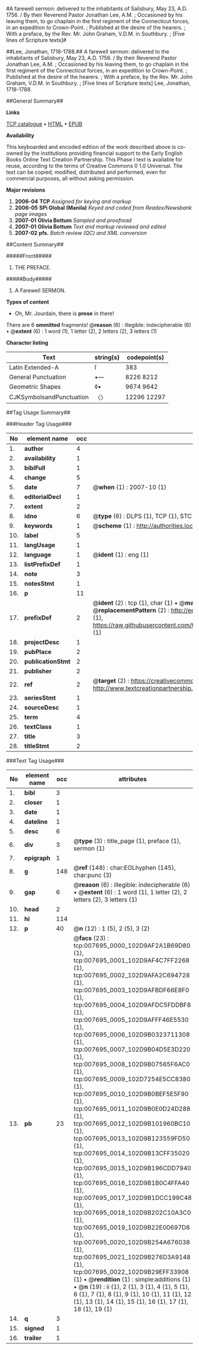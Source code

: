 #A farewell sermon: delivered to the inhabitants of Salisbury, May 23, A.D. 1756. / By their Reverend Pastor Jonathan Lee, A.M. ; Occasioned by his leaving them, to go chaplain in the first regiment of the Connecticut forces, in an expedition to Crown-Point. ; Published at the desire of the hearers. ; With a preface, by the Rev. Mr. John Graham, V.D.M. in Southbury. ; [Five lines of Scripture texts]#

##Lee, Jonathan, 1718-1788.##
A farewell sermon: delivered to the inhabitants of Salisbury, May 23, A.D. 1756. / By their Reverend Pastor Jonathan Lee, A.M. ; Occasioned by his leaving them, to go chaplain in the first regiment of the Connecticut forces, in an expedition to Crown-Point. ; Published at the desire of the hearers. ; With a preface, by the Rev. Mr. John Graham, V.D.M. in Southbury. ; [Five lines of Scripture texts]
Lee, Jonathan, 1718-1788.

##General Summary##

**Links**

[TCP catalogue](http://www.ota.ox.ac.uk/tcp/)  • 
[HTML](http://tei.it.ox.ac.uk/tcp/Texts-HTML/free/N06/N06060.html)  • 
[EPUB](http://tei.it.ox.ac.uk/tcp/Texts-EPUB/free/N06/N06060.epub)

**Availability**

This keyboarded and encoded edition of the
	       work described above is co-owned by the institutions
	       providing financial support to the Early English Books
	       Online Text Creation Partnership. This Phase I text is
	       available for reuse, according to the terms of Creative
	       Commons 0 1.0 Universal. The text can be copied,
	       modified, distributed and performed, even for
	       commercial purposes, all without asking permission.

**Major revisions**

1. __2006-04__ __TCP__ *Assigned for keying and markup*
1. __2006-05__ __SPi Global (Manila)__ *Keyed and coded from Readex/Newsbank page images*
1. __2007-01__ __Olivia Bottum__ *Sampled and proofread*
1. __2007-01__ __Olivia Bottum__ *Text and markup reviewed and edited*
1. __2007-02__ __pfs.__ *Batch review (QC) and XML conversion*

##Content Summary##

#####Front#####

1. THE PREFACE.

#####Body#####

1. A Farewell SERMON.

**Types of content**

  * Oh, Mr. Jourdain, there is **prose** in there!

There are 6 **ommitted** fragments! 
 @__reason__ (6) : illegible: indecipherable (6)  •  @__extent__ (6) : 1 word (1), 1 letter (2), 2 letters (2), 3 letters (1)

**Character listing**


|Text|string(s)|codepoint(s)|
|---|---|---|
|Latin Extended-A|ſ|383|
|General Punctuation|•—|8226 8212|
|Geometric Shapes|◊▪|9674 9642|
|CJKSymbolsandPunctuation|〈〉|12296 12297|

##Tag Usage Summary##

###Header Tag Usage###

|No|element name|occ|attributes|
|---|---|---|---|
|1.|__author__|4||
|2.|__availability__|1||
|3.|__biblFull__|1||
|4.|__change__|5||
|5.|__date__|7| @__when__ (1) : 2007-10 (1)|
|6.|__editorialDecl__|1||
|7.|__extent__|2||
|8.|__idno__|6| @__type__ (6) : DLPS (1), TCP (1), STC (1), NOTIS (1), IMAGE-SET (1), EVANS-CITATION (1)|
|9.|__keywords__|1| @__scheme__ (1) : http://authorities.loc.gov/ (1)|
|10.|__label__|5||
|11.|__langUsage__|1||
|12.|__language__|1| @__ident__ (1) : eng (1)|
|13.|__listPrefixDef__|1||
|14.|__note__|3||
|15.|__notesStmt__|1||
|16.|__p__|11||
|17.|__prefixDef__|2| @__ident__ (2) : tcp (1), char (1)  •  @__matchPattern__ (2) : ([0-9\-]+):([0-9IVX]+) (1), (.+) (1)  •  @__replacementPattern__ (2) : http://eebo.chadwyck.com/downloadtiff?vid=$1&page=$2 (1), https://raw.githubusercontent.com/textcreationpartnership/Texts/master/tcpchars.xml#$1 (1)|
|18.|__projectDesc__|1||
|19.|__pubPlace__|2||
|20.|__publicationStmt__|2||
|21.|__publisher__|2||
|22.|__ref__|2| @__target__ (2) : https://creativecommons.org/publicdomain/zero/1.0/ (1), http://www.textcreationpartnership.org/docs/. (1)|
|23.|__seriesStmt__|1||
|24.|__sourceDesc__|1||
|25.|__term__|4||
|26.|__textClass__|1||
|27.|__title__|3||
|28.|__titleStmt__|2||


###Text Tag Usage###

|No|element name|occ|attributes|
|---|---|---|---|
|1.|__bibl__|3||
|2.|__closer__|1||
|3.|__date__|1||
|4.|__dateline__|1||
|5.|__desc__|6||
|6.|__div__|3| @__type__ (3) : title_page (1), preface (1), sermon (1)|
|7.|__epigraph__|1||
|8.|__g__|148| @__ref__ (148) : char:EOLhyphen (145), char:punc (3)|
|9.|__gap__|6| @__reason__ (6) : illegible: indecipherable (6)  •  @__extent__ (6) : 1 word (1), 1 letter (2), 2 letters (2), 3 letters (1)|
|10.|__head__|2||
|11.|__hi__|114||
|12.|__p__|40| @__n__ (12) : 1 (5), 2 (5), 3 (2)|
|13.|__pb__|23| @__facs__ (23) : tcp:007695_0000_102D9AF2A1B69D80 (1), tcp:007695_0001_102D9AF4C7FF2268 (1), tcp:007695_0002_102D9AFA2C694728 (1), tcp:007695_0003_102D9AFBDF66E8F0 (1), tcp:007695_0004_102D9AFDC5FDDBF8 (1), tcp:007695_0005_102D9AFFF46E5530 (1), tcp:007695_0006_102D9B0323711308 (1), tcp:007695_0007_102D9B04D5E3D220 (1), tcp:007695_0008_102D9B07565F6AC0 (1), tcp:007695_0009_102D7254E5CC8380 (1), tcp:007695_0010_102D9B0BEF5E5F90 (1), tcp:007695_0011_102D9B0E0D24D288 (1), tcp:007695_0012_102D9B101960BC10 (1), tcp:007695_0013_102D9B123559FD50 (1), tcp:007695_0014_102D9B13CFF35020 (1), tcp:007695_0015_102D9B196CDD7940 (1), tcp:007695_0016_102D9B1B0C4FFA40 (1), tcp:007695_0017_102D9B1DCC199C48 (1), tcp:007695_0018_102D9B202C10A3C0 (1), tcp:007695_0019_102D9B22E00697D8 (1), tcp:007695_0020_102D9B254A676038 (1), tcp:007695_0021_102D9B276D3A9148 (1), tcp:007695_0022_102D9B29EFF33908 (1)  •  @__rendition__ (1) : simple:additions (1)  •  @__n__ (19) : ii (1), 2 (1), 3 (1), 4 (1), 5 (1), 6 (1), 7 (1), 8 (1), 9 (1), 10 (1), 11 (1), 12 (1), 13 (1), 14 (1), 15 (1), 16 (1), 17 (1), 18 (1), 19 (1)|
|14.|__q__|3||
|15.|__signed__|1||
|16.|__trailer__|1||

